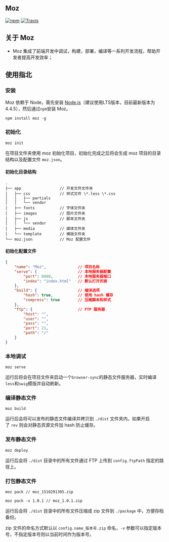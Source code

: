 ## Moz

[![npm](https://img.shields.io/npm/dt/moz.svg?maxAge=2592000)]()
[![Travis](https://img.shields.io/travis/loo2k/Moz.svg?maxAge=2592000)]()

## 关于 Moz

- Moz 集成了前端开发中调试，构建，部署，编译等一系列开发流程，帮助开发者提高开发效率；

## 使用指北

### 安装

Moz 依赖于 Node，需先安装 [Node.js](https://nodejs.org/en/)（建议使用LTS版本，目前最新版本为4.4.5），然后通过`npm`安装  Moz。

```shell
npm install moz -g
```

### 初始化

```shell
moz init
```

在项目文件夹使用 moz 初始化项目，初始化完成之后将会生成 moz 项目的目录结构以及配置文件 `moz.json`。

#### 初始化目录结构
```shell
.
├── app                 // 开发文件文件夹
│   ├── css             // 样式文件 \*.less \*.css
│   │   ├── partials
│   │   └── vendor
│   ├── fonts           // 字体文件夹
│   ├── images          // 图片文件夹
│   ├── js              // 脚本文件夹
│   │   └── vendor
│   ├── media           // 媒体文件夹
│   └── template        // 模版文件夹
└── moz.json            // Moz 配置文件
```

#### 初始化配置文件
```json
{
    "name": "Moz",              // 项目名称
    "serve": {                  // 本地服务器配置
        "port": 8088,           // 本地服务器端口
        "index": "index.html"   // 默认打开页面
    },
    "build": {                  // 编译选项
        "hash": true,           // 使用 hash 缓存
        "compress": true        // 压缩脚本和样式
    },
    "ftp": {                    // FTP 服务器
        "host": "",
        "user": "",
        "pass": "",
        "port": 21,
        "path": "/"
    }
}
```

### 本地调试

```shell
moz serve
```

运行后将会在项目文件夹启动一个`browser-sync`的静态文件服务器，实时编译`less`和`swig`模版并自动刷新。

### 编译静态文件

```shell
moz build
```

运行后会将可以发布的静态文件编译并拷贝到 `./dist` 文件夹内，如果开启了 `rev` 则会对静态资源文件加 hash 防止缓存。

### 发布静态文件

```shell
moz deploy
```

运行后会将 `./dist` 目录中的所有文件通过 FTP 上传到 `config.ftpPath` 指定的路径上。

### 打包静态文件

```shell
moz pack // moz_1510291305.zip

moz pack -v 1.0.1 // moz_1.0.1.zip
```

运行后会将 `./dist` 目录中的所有文件压缩成 zip 文件到 `./package` 中，方便存档备份。

zip 文件的命名方式默认以 `config.name_版本号.zip` 命名，`-v` 参数可以指定版本号，不指定版本号则以当前时间作为版本号。
